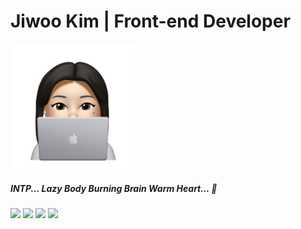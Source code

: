 

# Jiwoo Kim | Front-end Developer 
<img src="./coding-uzi.png" width="200"/>

##### INTP... Lazy Body Burning Brain Warm Heart... 🐻
<img src="https://img.shields.io/badge/JavaScript-yellow" /> <img src="https://img.shields.io/badge/TypeScript-blue" /> <img src="https://img.shields.io/badge/React-9cf" /> <img src="https://img.shields.io/badge/Redux-blueviolet" />




